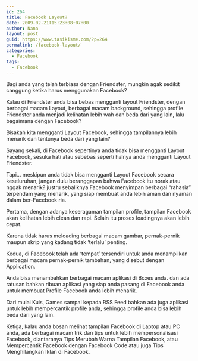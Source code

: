 ```yaml
---
id: 264
title: Facebook Layout?
date: 2009-02-21T15:23:08+07:00
author: Nana
layout: post
guid: https://www.tasikisme.com/?p=264
permalink: /facebook-layout/
categories:
  - Facebook
tags:
  - Facebook
---
```

Bagi anda yang telah terbiasa dengan Friendster, mungkin agak sedikit canggung ketika harus menggunakan Facebook?

Kalau di Friendster anda bisa bebas mengganti layout Friendster, dengan berbagai macam Layout, berbagai macam background, sehingga profile Friendster anda menjadi kelihatan lebih wah dan beda dari yang lain, lalu bagaimana dengan Facebook?

Bisakah kita mengganti Layout Facebook, sehingga tampilannya lebih menarik dan tentunya beda dari yang lain?

Sayang sekali, di Facebook sepertinya anda tidak bisa mengganti Layout Facebook, sesuka hati atau sebebas seperti halnya anda mengganti Layout Friendster.

Tapi… meskipun anda tidak bisa mengganti Layout Facebook secara keseluruhan, jangan dulu beranggapan bahwa Facebook itu norak atau nggak menarik? justru sebaliknya Facebook menyimpan berbagai “rahasia” terpendam yang menarik, yang siap membuat anda lebih aman dan nyaman dalam ber-Facebook ria.

Pertama, dengan adanya keseragaman tampilan profile, tampilan Facebook akan kelihatan lebih clean dan rapi. Selain itu proses loadingnya akan lebih cepat.

Karena tidak harus meloading berbagai macam gambar, pernak-pernik maupun skrip yang kadang tidak ‘terlalu’ penting.

Kedua, di Facebook telah ada ‘tempat’ tersendiri untuk anda menampilkan berbagai macam pernak-pernik tambahan, yang disebut dengan Application.

Anda bisa menambahkan berbagai macam aplikasi di Boxes anda. dan ada ratusan bahkan ribuan aplikasi yang siap anda pasang di Facebook anda untuk membuat Profile Facebook anda lebih menarik.

Dari mulai Kuis, Games sampai kepada RSS Feed bahkan ada juga aplikasi untuk lebih mempercantik profile anda, sehingga profile anda bisa lebih beda dari yang lain.

Ketiga, kalau anda bosan melihat tampilan Facebook di Laptop atau PC anda, ada berbagai macam trik dan tips untuk lebih mempersonalisasi Facebook, diantaranya Tips Merubah Warna Tampilan Facebook, atau Mempercantik Facebook dengan Facebook Code atau juga Tips Menghilangkan Iklan di Facebook.